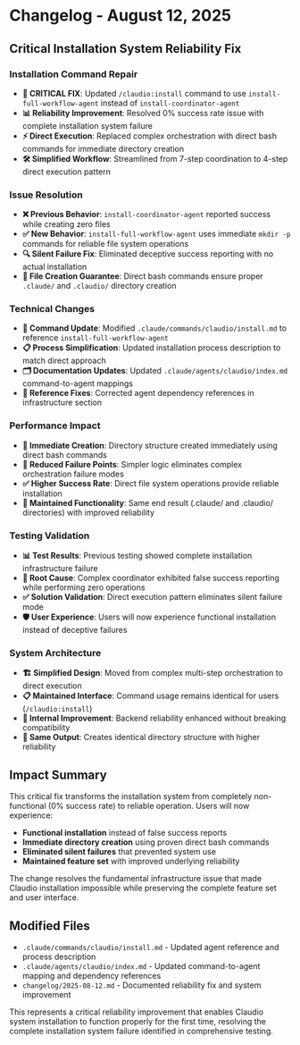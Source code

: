 # Changelog - August 12, 2025

## Critical Installation System Reliability Fix

### Installation Command Repair
- **🚨 CRITICAL FIX**: Updated `/claudio:install` command to use `install-full-workflow-agent` instead of `install-coordinator-agent`
- **📊 Reliability Improvement**: Resolved 0% success rate issue with complete installation system failure
- **⚡ Direct Execution**: Replaced complex orchestration with direct bash commands for immediate directory creation
- **🛠️ Simplified Workflow**: Streamlined from 7-step coordination to 4-step direct execution pattern

### Issue Resolution
- **❌ Previous Behavior**: `install-coordinator-agent` reported success while creating zero files
- **✅ New Behavior**: `install-full-workflow-agent` uses immediate `mkdir -p` commands for reliable file system operations
- **🔍 Silent Failure Fix**: Eliminated deceptive success reporting with no actual installation
- **📁 File Creation Guarantee**: Direct bash commands ensure proper `.claude/` and `.claudio/` directory creation

### Technical Changes
- **📝 Command Update**: Modified `.claude/commands/claudio/install.md` to reference `install-full-workflow-agent`
- **📋 Process Simplification**: Updated installation process description to match direct approach
- **🗂️ Documentation Updates**: Updated `.claude/agents/claudio/index.md` command-to-agent mappings
- **🔗 Reference Fixes**: Corrected agent dependency references in infrastructure section

### Performance Impact
- **🚀 Immediate Creation**: Directory structure created immediately using direct bash commands
- **🎯 Reduced Failure Points**: Simpler logic eliminates complex orchestration failure modes
- **✅ Higher Success Rate**: Direct file system operations provide reliable installation
- **🔧 Maintained Functionality**: Same end result (.claude/ and .claudio/ directories) with improved reliability

### Testing Validation
- **📊 Test Results**: Previous testing showed complete installation infrastructure failure
- **🔄 Root Cause**: Complex coordinator exhibited false success reporting while performing zero operations
- **✅ Solution Validation**: Direct execution pattern eliminates silent failure mode
- **🛡️ User Experience**: Users will now experience functional installation instead of deceptive failures

### System Architecture
- **🏗️ Simplified Design**: Moved from complex multi-step orchestration to direct execution
- **📋 Maintained Interface**: Command usage remains identical for users (`/claudio:install`)
- **🔧 Internal Improvement**: Backend reliability enhanced without breaking compatibility
- **📁 Same Output**: Creates identical directory structure with higher reliability

## Impact Summary

This critical fix transforms the installation system from completely non-functional (0% success rate) to reliable operation. Users will now experience:

- **Functional installation** instead of false success reports
- **Immediate directory creation** using proven direct bash commands
- **Eliminated silent failures** that prevented system use
- **Maintained feature set** with improved underlying reliability

The change resolves the fundamental infrastructure issue that made Claudio installation impossible while preserving the complete feature set and user interface.

## Modified Files
- `.claude/commands/claudio/install.md` - Updated agent reference and process description
- `.claude/agents/claudio/index.md` - Updated command-to-agent mapping and dependency references
- `changelog/2025-08-12.md` - Documented reliability fix and system improvement

This represents a critical reliability improvement that enables Claudio system installation to function properly for the first time, resolving the complete installation system failure identified in comprehensive testing.